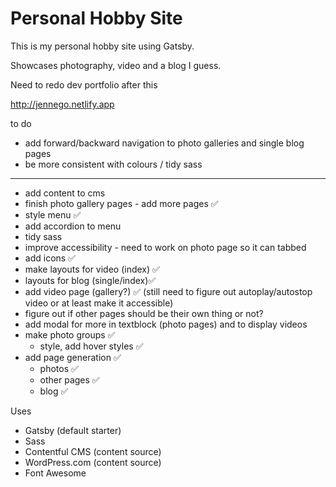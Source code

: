 # Personal Hobby Site

This is my personal hobby site using Gatsby.

Showcases photography, video and a blog I guess.

Need to redo dev portfolio after this

<http://jennego.netlify.app>

to do

- add forward/backward navigation to photo galleries and single blog pages
- be more consistent with colours / tidy sass

---

- add content to cms
- finish photo gallery pages - add more pages ✅
- style menu ✅
- add accordion to menu
- tidy sass
- improve accessibility - need to work on photo page so it can tabbed
- add icons ✅
- make layouts for video (index) ✅
- layouts for blog (single/index)✅
- add video page (gallery?) ✅ (still need to figure out autoplay/autostop video or at least make it accessible)
- figure out if other pages should be their own thing or not?
- add modal for more in textblock (photo pages) and to display videos
- make photo groups ✅
  - style, add hover styles ✅
- add page generation ✅
  - photos ✅
  - other pages ✅
  - blog ✅

Uses

- Gatsby (default starter)
- Sass
- Contentful CMS (content source)
- WordPress.com (content source)
- Font Awesome
